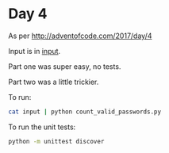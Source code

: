 # Day 4

As per http://adventofcode.com/2017/day/4

Input is in [input](input).

Part one was super easy, no tests.

Part two was a little trickier.

To run:

```bash
cat input | python count_valid_passwords.py
```

To run the unit tests:

```bash
python -m unittest discover
```

